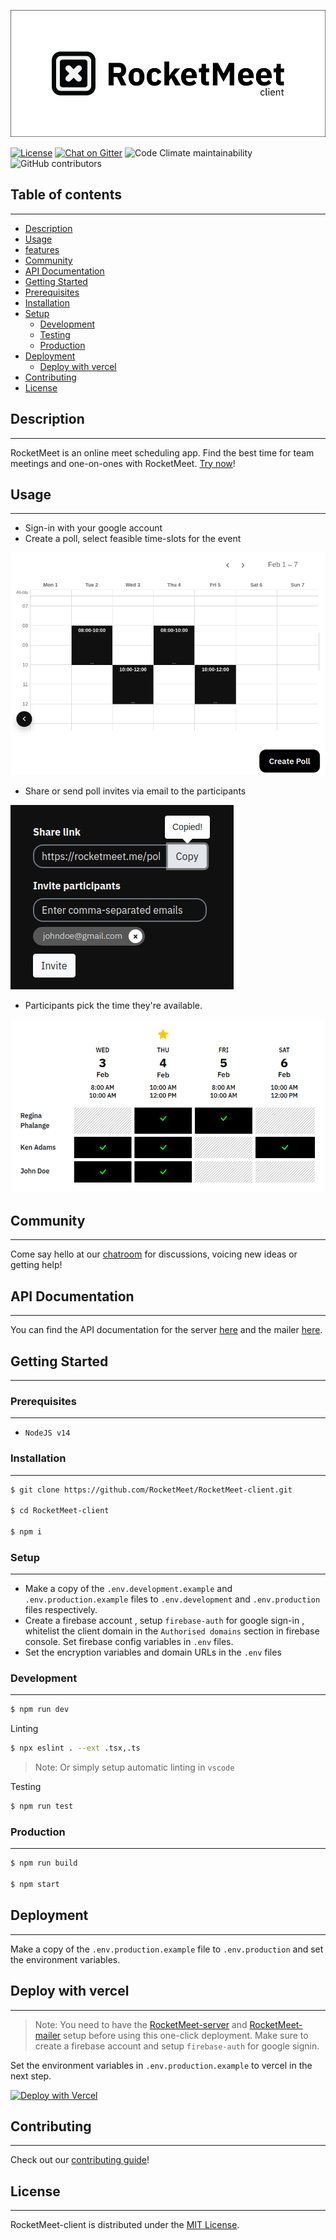 ![RocketMeet](screenshots/client.png)


[![License](https://img.shields.io/github/license/Rocketmeet/RocketMeet-client?color=%23000000&style=for-the-badge)](https://github.com/RocketMeet/RocketMeet-client/blob/main/LICENSE)
[![Chat on Gitter](https://img.shields.io/badge/chat--on-gitter-brightgreen?color=%23000000&style=for-the-badge&logo=gitter)](https://gitter.im/RocketMeet/community)
![Code Climate maintainability](https://img.shields.io/codeclimate/maintainability/RocketMeet/RocketMeet-client?style=for-the-badge)
![GitHub contributors](https://img.shields.io/github/contributors/RocketMeet/RocketMeet-client?color=%23000000&&style=for-the-badge)

## Table of contents
---
* [Description](#description)
* [Usage](#usage)
* [features](#features)
* [Community](#community)
* [API Documentation](#api-documentation)
* [Getting Started](#getting-started)
* [Prerequisites](#prerequisites)
* [Installation](#installation)
* [Setup](#setup)
    * [Development](#development)
    * [Testing](#test)
    * [Production](#production)
* [Deployment](#deployment)
    * [Deploy with vercel](#vercel)
* [Contributing](#contributing)
* [License](#license)


<a name="description"></a>
## Description
---

RocketMeet is an online meet scheduling app. Find the best time for team meetings and one-on-ones with RocketMeet. [Try now](https://rocketmeet.me)!

<a name="usage"></a>
## Usage
---
- Sign-in with your google account 
- Create a poll, select feasible time-slots for the event

![RocketMeet](screenshots/create-poll.png)
- Share or send poll invites via email to the participants

![RocketMeet](screenshots/share-invite.png)
- Participants pick the time they're available.
 
![RocketMeet](screenshots/final-choice.png)

<a name="community"></a>
## Community
---
Come say hello at our [chatroom](https://gitter.im/RocketMeet/community) for discussions, voicing new ideas or getting help!

<a name="api-documentation"></a>
## API Documentation
---
You can find the API documentation for the server [here](https://documenter.getpostman.com/view/10544125/TW6wJodh) and the mailer [here](https://documenter.getpostman.com/view/9605987/TW6wHo7V).

<a name="getting-started"></a>
## Getting Started
---
<a name="prerequisites"></a>
### Prerequisites
---
- `NodeJS v14`

<a name="installation"></a>
### Installation
---
```bash
$ git clone https://github.com/RocketMeet/RocketMeet-client.git

$ cd RocketMeet-client

$ npm i
```
<a name="setup"></a>
### Setup
---
- Make a copy of the `.env.development.example` and `.env.production.example` files to `.env.development` and `.env.production` files respectively. 
- Create a firebase account , setup `firebase-auth` for google sign-in , whitelist the client domain in the `Authorised domains` section in firebase console. Set firebase config variables in `.env` files.
- Set the encryption variables and domain URLs in the `.env` files

<a name="development"></a>
### Development 
---
```bash
$ npm run dev
```
<a name="linting"></a>
Linting
```bash
$ npx eslint . --ext .tsx,.ts
```
> Note: Or simply setup automatic linting in `vscode`

<a name="test"></a>
Testing

```bash
$ npm run test
```

<a name="production"></a>
### Production
---
```bash
$ npm run build

$ npm start
```

<a name="deployment"></a>
## Deployment
---
Make a copy of the `.env.production.example` file to `.env.production` and set the environment variables.

<a name="vercel"></a>
## Deploy with vercel
---

> Note: You need to have the [RocketMeet-server](https://github.com/RocketMeet/RocketMeet-server) and [RocketMeet-mailer](https://github.com/RocketMeet/RocketMeet-mailer) setup before using this one-click deployment. Make sure to create a firebase account and setup `firebase-auth` for google signin. 

Set the environment variables in `.env.production.example` to vercel in the next step.

[![Deploy with Vercel](https://vercel.com/button)](https://vercel.com/new/git/external?repository-url=https%3A%2F%2Fgithub.com%2FRocketMeet%2FRocketMeet-client&project-name=rocketmeet-client-demo&repository-name=RocketMeet-client&demo-title=RocketMeet%20Demo)

<a name="contributing"></a>
## Contributing
---
Check out our [contributing guide](https://github.com/RocketMeet/RocketMeet-client/blob/main/CONTRIBUTING.md)!

<a name="license"></a>
## License
---
RocketMeet-client is distributed under the [MIT License](https://github.com/RocketMeet/RocketMeet-client/blob/main/LICENSE).

